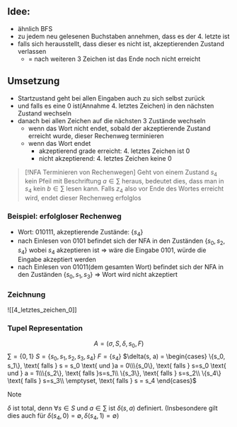 ## Idee:
- ähnlich BFS
- zu jedem neu gelesenen Buchstaben annehmen, dass es der 4. letzte ist
- falls sich herausstellt, dass dieser es nicht ist, akzeptierenden Zustand verlassen
	- = nach weiteren 3 Zeichen ist das Ende noch nicht erreicht


## Umsetzung
- Startzustand geht bei allen Eingaben auch zu sich selbst zurück
- und falls es eine 0 ist(Annahme 4. letztes Zeichen) in den nächsten Zustand wechseln
- danach bei allen Zeichen auf die nächsten 3 Zustände wechseln
	- wenn das Wort nicht endet, sobald der akzeptierende Zustand erreicht wurde, dieser Rechenweg terminieren
	- wenn das Wort endet
		- akzeptierend grade erreicht: 4. letztes Zeichen ist 0
		- nicht akzeptierend: 4. letztes Zeichen keine 0
>[!NFA Terminieren von Rechenwegen]
>Geht von einem Zustand $s_4$ kein Pfeil mit Beschriftung $a \in \sum$ heraus, bedeutet dies, dass man in $s_4$ kein $b \in \sum$ lesen kann. Falls $z_4$ also vor Ende des Wortes erreicht wird, endet dieser Rechenweg erfolglos
### Beispiel: erfolgloser Rechenweg
- Wort: $010111$, akzeptierende Zustände: $\{s_4\}$
- nach Einlesen von $0101$ befindet sich der NFA in den Zuständen $\{s_0, s_2, s_4\}$ wobei $s_4$ akzeptieren ist
=> wäre die Eingabe $0101$, würde die Eingabe akzeptiert werden
- nach Einlesen von $01011$(dem gesamten Wort) befindet sich der NFA in den Zuständen $\{s_0, s_1, s_3\}$
=> Wort wird nicht akzeptiert


### Zeichnung
![[4_letztes_zeichen_0]]
### Tupel Representation

$$A = (\sigma, S, \delta, s_0, F)$$
$\sum = \{0, 1\}$
$S = \{s_0, s_1, s_2, s_3, s_4\}$
$F = \{s_4\}$
$\delta(s, a) = \begin{cases} \{s_0, s_1\}, \text{ falls } s = s_0 \text{ und }a = 0\\\{s_0\}, \text{ falls } s=s_0 \text{ und } a = 1\\\{s_2\}, \text{ falls }s=s_1\\ \{s_3\}, \text{ falls } s=s_2\\ \{s_4\} \text{ falls } s=s_3\\ \emptyset, \text{ falls } s = s_4 \end{cases}$

>[!Note]
>$\delta$ ist total, denn $\forall s \in S \text{ und } a \in \sum$ ist $\delta(s, a)$ definiert. (Insbesondere gilt dies auch für $\delta(s_4, 0)=\emptyset, \delta(s_4, 1)=\emptyset$)








